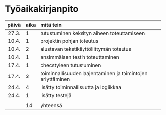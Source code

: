 # Työaikakirjanpito

| päivä | aika | mitä tein |
| :----: | :----- | :----- |
| 27.3. | 1 | tutustuminen keksityn aiheen toteuttamiseen |
| 10.4. | 1 | projektin pohjan toteutus |
| 10.4. | 2 | alustavan tekstikäyttöliittymän toteutus |
| 10.4. | 1 | ensimmäisen testin toteuttaminen |
| 17.4. | 1 | checstyleen tutustuminen |
| 17.4. | 3 | toiminnallisuuden laajentaminen ja toimintojen eriyttäminen |
| 24.4. | 4 | lisätty toiminnallisuutta ja logiikkaa |
| 24.4. | 1 | lisätty testejä |
| | | |
| | 14 | yhteensä|
